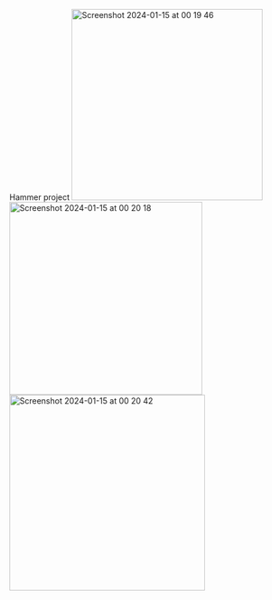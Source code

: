 Hammer project
<img width="338" alt="Screenshot 2024-01-15 at 00 19 46" src="https://github.com/ATursunbekov/JuniorTestingProject/assets/70901661/4838f22f-c130-4e31-8ca2-6ebd0940a2cd">
<img width="341" alt="Screenshot 2024-01-15 at 00 20 18" src="https://github.com/ATursunbekov/JuniorTestingProject/assets/70901661/0b717131-89ab-420a-b776-f13358d42a0f">
<img width="346" alt="Screenshot 2024-01-15 at 00 20 42" src="https://github.com/ATursunbekov/JuniorTestingProject/assets/70901661/0c013dc4-8d99-41a2-bcda-46a127d85267">
